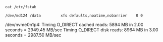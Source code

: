 ```
cat /etc/fstab

/dev/md124 /data         xfs defaults,noatime,nobarrier    0 0
```

/dev/nvme0n1p4:
 Timing O_DIRECT cached reads:   5894 MB in  2.00 seconds = 2949.45 MB/sec
 Timing O_DIRECT disk reads: 8964 MB in  3.00 seconds = 2987.50 MB/sec
```